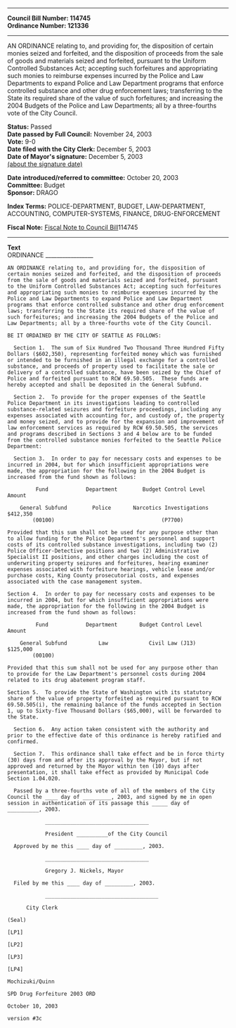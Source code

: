 * * * * *  
  
**Council Bill Number: [](#h0)[](#h2)114745**   
**Ordinance Number: 121336**  
  
* * * * *  
  
AN ORDINANCE relating to, and providing for, the disposition of certain monies seized and forfeited, and the disposition of proceeds from the sale of goods and materials seized and forfeited, pursuant to the Uniform Controlled Substances Act; accepting such forfeitures and appropriating such monies to reimburse expenses incurred by the Police and Law Departments to expand Police and Law Department programs that enforce controlled substance and other drug enforcement laws; transferring to the State its required share of the value of such forfeitures; and increasing the 2004 Budgets of the Police and Law Departments; all by a three-fourths vote of the City Council.  
  
**Status:** Passed   
**Date passed by Full Council:** November 24, 2003   
**Vote:** 9-0   
**Date filed with the City Clerk:** December 5, 2003   
**Date of Mayor's signature:** December 5, 2003   
[(about the signature date)](/~public/approvaldate.htm)   
  
  
**Date introduced/referred to committee:** October 20, 2003   
**Committee:** Budget   
**Sponsor:** DRAGO   
  
**Index Terms:** POLICE-DEPARTMENT, BUDGET, LAW-DEPARTMENT, ACCOUNTING, COMPUTER-SYSTEMS, FINANCE, DRUG-ENFORCEMENT  
  
**Fiscal Note:** [Fiscal Note to Council Bill](http://clerk.seattle.gov/~public/fnote/114745.htm)[](#h1)[](#h3)114745  
  
* * * * *  
  
**Text**  
    ORDINANCE _________________  
  
    AN ORDINANCE relating to, and providing for, the disposition of  
    certain monies seized and forfeited, and the disposition of proceeds  
    from the sale of goods and materials seized and forfeited, pursuant  
    to the Uniform Controlled Substances Act; accepting such forfeitures  
    and appropriating such monies to reimburse expenses incurred by the  
    Police and Law Departments to expand Police and Law Department  
    programs that enforce controlled substance and other drug enforcement  
    laws; transferring to the State its required share of the value of  
    such forfeitures; and increasing the 2004 Budgets of the Police and  
    Law Departments; all by a three-fourths vote of the City Council.  
  
    BE IT ORDAINED BY THE CITY OF SEATTLE AS FOLLOWS:  
  
      Section 1.  The sum of Six Hundred Two Thousand Three Hundred Fifty  
    Dollars ($602,350), representing forfeited money which was furnished  
    or intended to be furnished in an illegal exchange for a controlled  
    substance, and proceeds of property used to facilitate the sale or  
    delivery of a controlled substance, have been seized by the Chief of  
    Police and forfeited pursuant to RCW 69.50.505.  These funds are  
    hereby accepted and shall be deposited in the General Subfund.  
  
      Section 2.  To provide for the proper expenses of the Seattle  
    Police Department in its investigations leading to controlled  
    substance-related seizures and forfeiture proceedings, including any  
    expenses associated with accounting for, and custody of, the property  
    and money seized, and to provide for the expansion and improvement of  
    law enforcement services as required by RCW 69.50.505, the services  
    and programs described in Sections 3 and 4 below are to be funded  
    from the controlled substance monies forfeited to the Seattle Police  
    Department:  
  
      Section 3.  In order to pay for necessary costs and expenses to be  
    incurred in 2004, but for which insufficient appropriations were  
    made, the appropriation for the following in the 2004 Budget is  
    increased from the fund shown as follows:  
  
             Fund            Department        Budget Control Level        Amount  
  
        General Subfund        Police       Narcotics Investigations      $412,350  
            (00100)                                  (P7700)  
  
    Provided that this sum shall not be used for any purpose other than  
    to allow funding for the Police Department's personnel and support  
    costs of its controlled substance investigations, including two (2)  
    Police Officer-Detective positions and two (2) Administrative  
    Specialist II positions, and other charges including the cost of  
    underwriting property seizures and forfeitures, hearing examiner  
    expenses associated with forfeiture hearings, vehicle lease and/or  
    purchase costs, King County prosecutorial costs, and expenses  
    associated with the case management system.  
  
    Section 4.  In order to pay for necessary costs and expenses to be  
    incurred in 2004, but for which insufficient appropriations were  
    made, the appropriation for the following in the 2004 Budget is  
    increased from the fund shown as follows:  
  
             Fund            Department       Budget Control Level         Amount  
  
        General Subfund          Law             Civil Law (J13)          $125,000  
            (00100)  
  
    Provided that this sum shall not be used for any purpose other than  
    to provide for the Law Department's personnel costs during 2004  
    related to its drug abatement program staff.  
  
    Section 5.  To provide the State of Washington with its statutory  
    share of the value of property forfeited as required pursuant to RCW  
    69.50.505(i), the remaining balance of the funds accepted in Section  
    1, up to Sixty-five Thousand Dollars ($65,000), will be forwarded to  
    the State.  
  
      Section 6.  Any action taken consistent with the authority and  
    prior to the effective date of this ordinance is hereby ratified and  
    confirmed.  
  
      Section 7.  This ordinance shall take effect and be in force thirty  
    (30) days from and after its approval by the Mayor, but if not  
    approved and returned by the Mayor within ten (10) days after  
    presentation, it shall take effect as provided by Municipal Code  
    Section 1.04.020.  
  
      Passed by a three-fourths vote of all of the members of the City  
    Council the ____ day of _________, 2003, and signed by me in open  
    session in authentication of its passage this _____ day of  
    __________, 2003.  
  
                _________________________________  
  
                President __________of the City Council  
  
      Approved by me this ____ day of _________, 2003.  
  
                _________________________________  
  
                Gregory J. Nickels, Mayor  
  
      Filed by me this ____ day of _________, 2003.  
  
                ____________________________________  
  
          City Clerk  
  
    (Seal)  
  
    [LP1]  
  
    [LP2]  
  
    [LP3]  
  
    [LP4]  
  
    Mochizuki/Quinn  
  
    SPD Drug Forfeiture 2003 ORD  
  
    October 10, 2003  
  
    version #3c  
